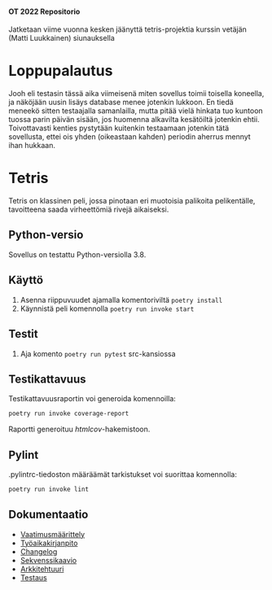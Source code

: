 #### OT 2022 Repositorio

Jatketaan viime vuonna kesken jäänyttä tetris-projektia kurssin vetäjän (Matti Luukkainen) siunauksella

# Loppupalautus
Jooh eli testasin tässä aika viimeisenä miten sovellus toimii toisella koneella, ja näköjään uusin lisäys database menee jotenkin lukkoon. En tiedä meneekö sitten testaajalla samanlailla, mutta pitää vielä hinkata tuo kuntoon tuossa parin päivän sisään, jos huomenna alkavilta kesätöiltä jotenkin ehtii. Toivottavasti kenties pystytään kuitenkin testaamaan jotenkin tätä sovellusta, ettei ois yhden (oikeastaan kahden) periodin aherrus mennyt ihan hukkaan.

# Tetris

Tetris on klassinen peli, jossa pinotaan eri muotoisia palikoita pelikentälle, tavoitteena saada virheettömiä rivejä aikaiseksi. 

## Python-versio

Sovellus on testattu Python-versiolla 3.8.

## Käyttö 

1. Asenna riippuvuudet ajamalla komentoriviltä `poetry install`
2. Käynnistä peli komennolla `poetry run invoke start`

## Testit

1. Aja komento `poetry run pytest` src-kansiossa

## Testikattavuus

Testikattavuusraportin voi generoida komennoilla:

```bash
poetry run invoke coverage-report
```

Raportti generoituu _htmlcov_-hakemistoon.

## Pylint

.pylintrc-tiedoston määräämät tarkistukset voi suorittaa komennolla:

```bash
poetry run invoke lint
```



## Dokumentaatio
- [Vaatimusmäärittely](./dokumentaatio/vaatimusmäärittely.md)
- [Työaikakirjanpito](./dokumentaatio/tyoaikakirjanpito.md)
- [Changelog](./dokumentaatio/changelog.md)
- [Sekvenssikaavio](./dokumentaatio/kuvat/sekvenssikaaviotetris.jpg)
- [Arkkitehtuuri](./dokumentaatio/arkkitehtuuri.md)
- [Testaus](./dokumentaatio/testaus.md)
